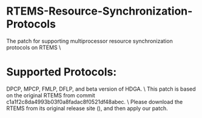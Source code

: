 # RTEMS-Resource-Synchronization-Protocols
The patch for supporting multiprocessor resource synchronization protocols on RTEMS
\\
# Supported Protocols:
DPCP, MPCP, FMLP, DFLP, and beta version of HDGA.
\\
This patch is based on the original RTEMS from commit c1a1f2c8da4993b03f0a8fadac8f0521df48abec.
\\
Please download the RTEMS from its original release site (), and then apply our patch.
